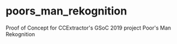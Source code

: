 # poors_man_rekognition
Proof of Concept for CCExtractor's GSoC 2019 project Poor's Man Rekognition
